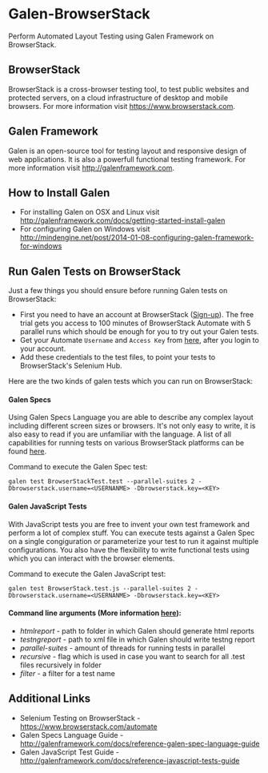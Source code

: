 # Galen-BrowserStack
Perform Automated Layout Testing using Galen Framework on BrowserStack.

## BrowserStack
BrowserStack is a cross-browser testing tool, to test public websites and protected servers, on a cloud infrastructure of desktop and mobile browsers. For more information visit https://www.browserstack.com.

## Galen Framework
Galen is an open-source tool for testing layout and responsive design of web applications. It is also a powerfull functional testing framework. For more information visit http://galenframework.com.

## How to Install Galen
* For installing Galen on OSX and Linux visit http://galenframework.com/docs/getting-started-install-galen
* For configuring Galen on Windows visit http://mindengine.net/post/2014-01-08-configuring-galen-framework-for-windows

## Run Galen Tests on BrowserStack
Just a few things you should ensure before running Galen tests on BrowserStack:
* First you need to have an account at BrowserStack ([Sign-up](https://www.browserstack.com/users/sign_in)). The free trial gets you access to 100 minutes of BrowserStack Automate with 5 parallel runs which should be enough for you to try out your Galen tests. 
* Get your Automate `Username` and `Access Key` from [here](https://www.browserstack.com/accounts/automate), after you login to your account. 
* Add these credentials to the test files, to point your tests to BrowserStack's Selenium Hub.

Here are the two kinds of galen tests which you can run on BrowserStack:
#### Galen Specs
Using Galen Specs Language you are able to describe any complex layout including different screen sizes or browsers. It's not only easy to write, it is also easy to read if you are unfamiliar with the language. A list of all capabilities for running tests on various BrowserStack platforms can be found [here](https://www.browserstack.com/automate/capabilities).

Command to execute the Galen Spec test:
```
galen test BrowserStackTest.test --parallel-suites 2 -Dbrowserstack.username=<USERNANME> -Dbrowserstack.key=<KEY>
```

#### Galen JavaScript Tests
With JavaScript tests you are free to invent your own test framework and perform a lot of complex stuff. You can execute tests against a Galen Spec on a single congiguration or parameterize your test to run it against multiple configurations. You also have the flexibility to write functional tests using which you can interact with the browser elements.

Command to execute the Galen JavaScript test:
```
galen test BrowserStack.test.js --parallel-suites 2 -Dbrowserstack.username=<USERNANME> -Dbrowserstack.key=<KEY>
```

#### Command line arguments (More information [here](http://galenframework.com/docs/reference-working-in-command-line/#Runningtestsuites)):
* _htmlreport_ - path to folder in which Galen should generate html reports
* _testngreport_ - path to xml file in which Galen should write testng report
* _parallel-suites_ - amount of threads for running tests in parallel
* _recursive_ - flag which is used in case you want to search for all .test files recursively in folder
* _filter_ - a filter for a test name

## Additional Links
* Selenium Testing on BrowserStack - https://www.browserstack.com/automate
* Galen Specs Language Guide - http://galenframework.com/docs/reference-galen-spec-language-guide
* Galen JavaScript Test Guide - http://galenframework.com/docs/reference-javascript-tests-guide
